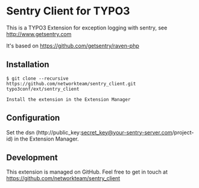 Sentry Client for TYPO3
=======================

This is a TYPO3 Extension for exception logging with sentry, see http://www.getsentry.com

It's based on https://github.com/getsentry/raven-php

Installation
------------
	$ git clone --recursive https://github.com/networkteam/sentry_client.git typo3conf/ext/sentry_client

	Install the extension in the Extension Manager

Configuration
-------------
Set the dsn (http://public_key:secret_key@your-sentry-server.com/project-id) in the Extension Manager.

Development
-----------
This extension is managed on GitHub. Feel free to get in touch at
https://github.com/networkteam/sentry_client
